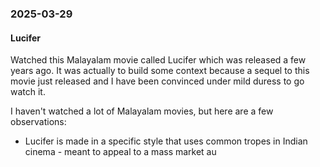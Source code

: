 ### 2025-03-29
#### Lucifer
Watched this Malayalam movie called Lucifer which was released a few years ago. It was actually to build some context because a sequel to this movie just released and I have been convinced under mild duress to go watch it.

I haven't watched a lot of Malayalam movies, but here are a few observations:

- Lucifer is made in a specific style that uses common tropes in Indian cinema -  meant to appeal to a mass market au

